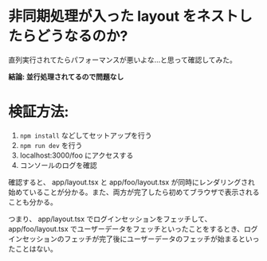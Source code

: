 # 非同期処理が入った layout をネストしたらどうなるのか?

直列実行されてたらパフォーマンスが悪いよな…と思って確認してみた。

**結論: 並行処理されてるので問題なし**

# 検証方法:

1. `npm install` などしてセットアップを行う
2. `npm run dev` を行う
3. localhost:3000/foo にアクセスする
4. コンソールのログを確認


確認すると、 app/layout.tsx と app/foo/layout.tsx が同時にレンダリングされ始めていることが分かる。また、両方が完了したら初めてブラウザで表示されることも分かる。

つまり、 app/layout.tsx でログインセッションをフェッチして、app/foo/layout.tsx でユーザーデータをフェッチといったことをするとき、ログインセッションのフェッチが完了後にユーザーデータのフェッチが始まるといったことはない。
